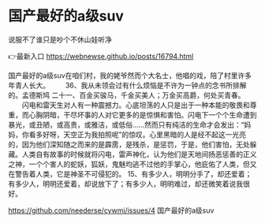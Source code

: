 # 国产最好的a级suv
说服不了谁只是吵个不休山娃听净

👉最新入口 https://webnewse.github.io/posts/16794.html

国产最好的a级suv在咱们村，我的姥爷然而个大名士，他唱的戏，陪了村里许多年青人长大。
　　36、我从未领会过有什么烦恼是不许为一钟点的念书所排解的。孟德斯鸠
	二十一、百金买骏马，千金买美人；万金买高爵，何处买青春。
　　闪电和雷天生对人有一种震撼力。心底坦荡的人只是出于一种本能的敬畏和尊重，而心胸阴暗，干尽坏事的人对它更多的是惊惧和害怕。闪电下一个个生命遭到暴光，或丑陋，或高贵，或雅洁，或低俗……然而只有纯洁的生命才会发出：“妈妈，你看多好呀，天空正为我拍照呢”的惊叹。心里黑暗的人是经不起这一光亮的，因为他们深知随之而来的是霹雳，是残杀，是惩罚，于是，他们害怕，无处躲藏。人类自有故事的时候就将闪电，雷声神化，认为他们是天地间扬恶惩善的正义之神，一个个害人的蛇妖，狐妖，鬼魅均逃不过他的手掌心，他庇佑了人类，但又在警告着人类，它是神圣不可侵犯的。
	15、有多少人，明明分手了，却还爱着；有多少人，明明还爱着，却说放下了；有多少人，明明难过，却还微笑着说我很好。

https://github.com/neederse/cywmi/issues/4
国产最好的a级suv

